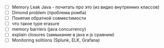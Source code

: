 - [ ] Memory Leak Java - почитать про это (из видео внутренних классов)
- [ ] Dimond problem (проблема ромба)
- [ ] Понятия обратной совместимости
- [ ] что такое type erasure
- [ ] memory barriers (java concurrency)
- [ ] explain closures (замыкание в java и js сравним)
- [ ] Monitoring solitions (Splunk, ELK, Grafana)